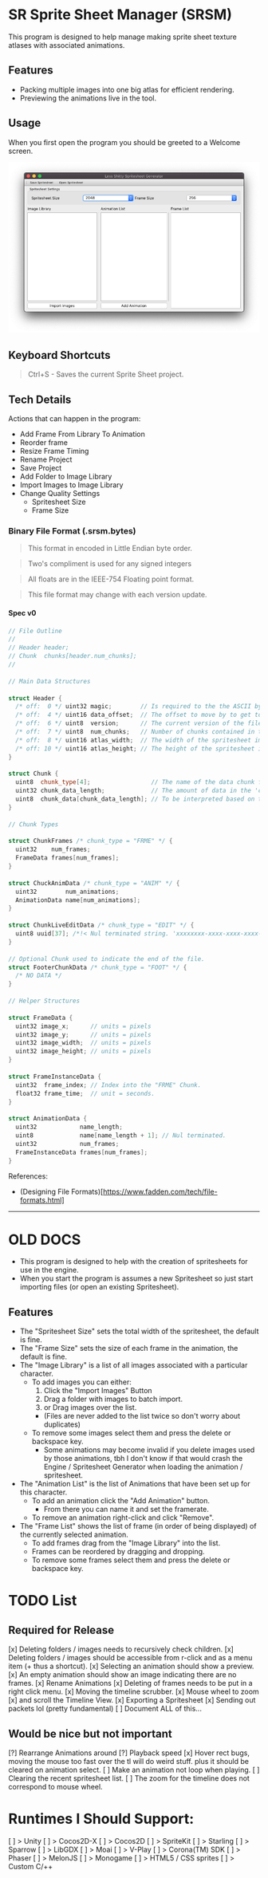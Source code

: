 # SR Sprite Sheet Manager (SRSM)

This program is designed to help manage making sprite sheet texture atlases with associated animations.

## Features
- Packing multiple images into one big atlas for efficient rendering.
- Previewing the animations live in the tool.


## Usage

When you first open the program you should be greeted to a Welcome screen.

![Screenshot of Main Window](sg_screenshot.png)

## Keyboard Shortcuts

> Ctrl+S - Saves the current Sprite Sheet project.

## Tech Details

Actions that can happen in the program:

- Add Frame From Library To Animation
- Reorder frame
- Resize Frame Timing
- Rename Project
- Save Project
- Add Folder to Image Library
- Import Images to Image Library
- Change Quality Settings
  - Spritesheet Size
  - Frame Size

### Binary File Format (.srsm.bytes)

> This format in encoded in Little Endian byte order.

> Two's compliment is used for any signed integers

> All floats are in the IEEE-754 Floating point format.

> This file format may change with each version update.

#### Spec v0

```cpp
// File Outline
//
// Header header;
// Chunk  chunks[header.num_chunks];
//

// Main Data Structures

struct Header {
  /* off:  0 */ uint32 magic;        // Is required to the the ASCII bytes "SRSM".
  /* off:  4 */ uint16 data_offset;  // The offset to move by to get to the data.
  /* off:  6 */ uint8  version;      // The current version of the file format. (must be 0)
  /* off:  7 */ uint8  num_chunks;   // Number of chunks contained in the binary.
  /* off:  8 */ uint16 atlas_width;  // The width of the spritesheet image.
  /* off: 10 */ uint16 atlas_height; // The height of the spritesheet image.
}

struct Chunk {
  uint8  chunk_type[4];                 // The name of the data chunk for identifying for to read it.
  uint32 chunk_data_length;             // The amount of data in the 'chunk_data' field.
  uint8  chunk_data[chunk_data_length]; // To be interpreted based on the 'chunk_type'.
}

// Chunk Types

struct ChunkFrames /* chunk_type = "FRME" */ {
  uint32    num_frames;
  FrameData frames[num_frames];
}

struct ChuckAnimData /* chunk_type = "ANIM" */ {
  uint32        num_animations;
  AnimationData name[num_animations];
}

struct ChunkLiveEditData /* chunk_type = "EDIT" */ {
  uint8 uuid[37]; /*!< Nul terminated string. 'xxxxxxxx-xxxx-xxxx-xxxx-xxxxxxxxxxxx\0' */
}

// Optional Chunk used to indicate the end of the file.
struct FooterChunkData /* chunk_type = "FOOT" */ {
  /* NO DATA */
}

// Helper Structures

struct FrameData {
  uint32 image_x;      // units = pixels
  uint32 image_y;      // units = pixels
  uint32 image_width;  // units = pixels
  uint32 image_height; // units = pixels
}

struct FrameInstanceData {
  uint32  frame_index; // Index into the "FRME" Chunk.
  float32 frame_time;  // unit = seconds.
}

struct AnimationData {
  uint32            name_length;
  uint8             name[name_length + 1]; // Nul terminated.
  uint32            num_frames;
  FrameInstanceData frames[num_frames];
}
```

References:
  - (Designing File Formats)[https://www.fadden.com/tech/file-formats.html]

---

# OLD DOCS
* This program is designed to help with the creation of spritesheets for use in the engine.
* When you start the program is assumes a new Spritesheet so just start importing files (or open an existing Spritesheet).

## Features
* The "Spritesheet Size" sets the total width of the spritesheet, the default is fine.
* The "Frame Size" sets the size of each frame in the animation, the default is fine.
* The "Image Library" is a list of all images associated with a particular character.
  - To add images you can either:
    1) Click the "Import Images" Button
    2) Drag a folder with images to batch import.
    3) or Drag images over the list.
    - (Files are never added to the list twice so don't worry about duplicates)
  - To remove some images select them and press the delete or backspace key.
    - Some animations may become invalid if you delete images used by those animations, tbh I don't know if that would crash the Engine / Spritesheet Generator when loading the animation / spritesheet.
* The "Animation List" is the list of Animations that have been set up for this character.
  - To add an animation click the "Add Animation" button.
    - From there you can name it and set the framerate.
  - To remove an animation right-click and click "Remove".
* The "Frame List" shows the list of frame (in order of being displayed) of the currently selected animation.
  - To add frames drag from the "Image Library" into the list.
  - Frames can be reordered by dragging and dropping.
  - To remove some frames select them and press the delete or backspace key.

# TODO List

## Required for Release

[x] Deleting folders / images needs to recursively check children.
[x] Deleting folders / images should be accessible from r-click and as a menu item (+ thus a shortcut).
[x] Selecting an animation should show a preview.
  [x] An empty animation should show an image indicating there are no frames.
[x] Rename Animations
[x] Deleting of frames needs to be put in a right click menu.
[x] Moving the timeline scrubber.
[x] Mouse wheel to zoom
  [x] and scroll the Timeline View.
[x] Exporting a Spritesheet
[x] Sending out packets lol (pretty fundamental)
[ ] Document ALL of this...

## Would be nice but not important

[?] Rearrange Animations around
[?] Playback speed
[x] Hover rect bugs, moving the mouse too fast over the tl will do weird stuff. plus it should be cleared on animation select.
[ ] Make an animation not loop when playing.
[ ] Clearing the recent spritesheet list.
[ ] The zoom for the timeline does not correspond to mouse wheel.

# Runtimes I Should Support:

[ ] > Unity
[ ] > Cocos2D-X
[ ] > Cocos2D
[ ] > SpriteKit
[ ] > Starling
[ ] > Sparrow
[ ] > LibGDX
[ ] > Moai
[ ] > V-Play
[ ] > Corona(TM) SDK
[ ] > Phaser
[ ] > MelonJS
[ ] > Monogame
[ ] > HTML5 / CSS sprites
[ ] > Custom C/++
